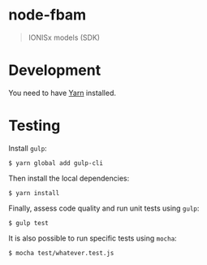 # node-fbam

> IONISx models (SDK)

# Development

You need to have [Yarn](https://yarnpkg.com) installed.

# Testing

Install `gulp`:

```shell
$ yarn global add gulp-cli
```

Then install the local dependencies:

```shell
$ yarn install
```

Finally, assess code quality and run unit tests using `gulp`:

```shell
$ gulp test
```

It is also possible to run specific tests using `mocha`:

```shell
$ mocha test/whatever.test.js
```

